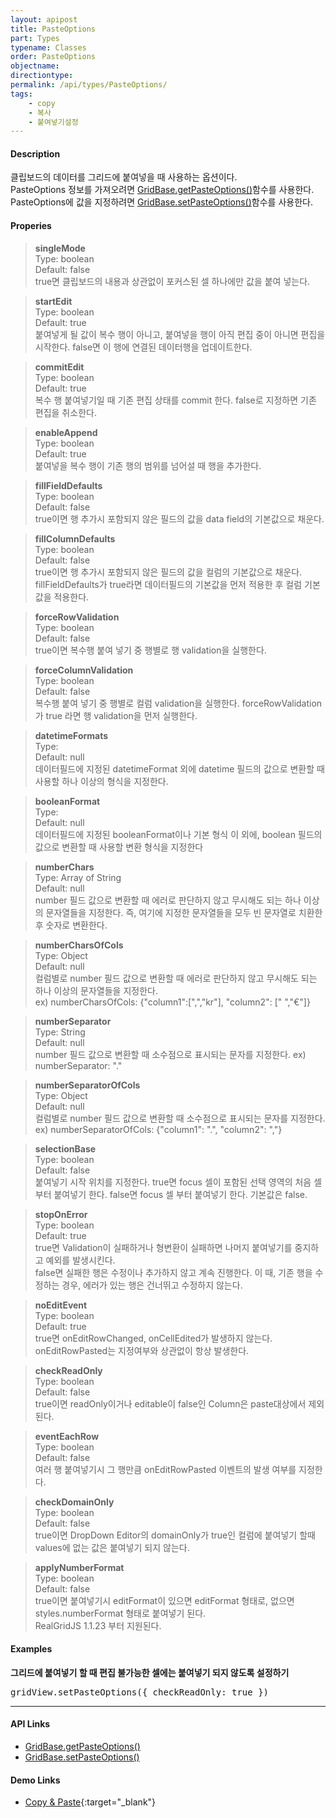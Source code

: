 ```yaml
---
layout: apipost
title: PasteOptions
part: Types
typename: Classes
order: PasteOptions
objectname: 
directiontype: 
permalink: /api/types/PasteOptions/
tags:
    - copy
    - 복사
    - 붙여넣기설정
---
```


#### Description

 클립보드의 데이터를 그리드에 붙여넣을 때 사용하는 옵션이다.    
 PasteOptions 정보를 가져오려면 [GridBase.getPasteOptions()](/api/GridBase/getPasteOptions/)함수를 사용한다.   
 PasteOptions에 값을 지정하려면 [GridBase.setPasteOptions()](/api/GridBase/setPasteOptions/)함수를 사용한다.

#### Properies

> **singleMode**  
> Type: boolean  
> Default: false  
> true면 클립보드의 내용과 상관없이 포커스된 셀 하나에만 값을 붙여 넣는다.  

> **startEdit**  
> Type: boolean  
> Default: true  
> 붙여넣게 될 값이 복수 행이 아니고, 붙여넣을 행이 아직 편집 중이 아니면 편집을 시작한다. false면 이 행에 연결된 데이터행을 업데이트한다.

> **commitEdit**  
> Type: boolean  
> Default: true  
> 복수 행 붙여넣기일 때 기존 편집 상태를 commit 한다. false로 지정하면 기존 편집을 취소한다. 

> **enableAppend**  
> Type: boolean  
> Default: true  
> 붙여넣을 복수 행이 기존 행의 범위를 넘어설 때 행을 추가한다.  

> **fillFieldDefaults**  
> Type: boolean  
> Default: false  
> true이면 행 추가시 포함되지 않은 필드의 값을 data field의 기본값으로 채운다.  

> **fillColumnDefaults**  
> Type: boolean  
> Default: false  
> true이면 행 추가시 포함되지 않은 필드의 값을 컬럼의 기본값으로 채운다. fillFieldDefaults가   true라면 데이터필드의 기본값을 먼저 적용한 후 컬럼 기본값을 적용한다.  

> **forceRowValidation**  
> Type: boolean  
> Default: false  
> true이면 복수행 붙여 넣기 중 행별로 행 validation을 실행한다.  

> **forceColumnValidation**  
> Type: boolean  
> Default: false  
> 복수행 붙여 넣기 중 행별로 컬럼 validation을 실행한다. forceRowValidation가 true 라면 행 validation을 먼저 실행한다.

> **datetimeFormats**  
> Type:  
> Default: null  
> 데이터필드에 지정된 datetimeFormat 외에 datetime 필드의 값으로 변환할 때 사용할 하나 이상의 형식을 지정한다.

> **booleanFormat**  
> Type:  
> Default: null  
> 데이터필드에 지정된 booleanFormat이나 기본 형식 이 외에, boolean 필드의 값으로 변환할 때 사용할 변환 형식을 지정한다

> **numberChars**  
> Type: Array of String   
> Default: null  
> number 필드 값으로 변환할 때 에러로 판단하지 않고 무시해도 되는 하나 이상의 문자열들을 지정한다. 즉, 여기에 지정한 문자열들을 모두 빈 문자열로 치환한 후 숫자로 변환한다.

> **numberCharsOfCols**  
> Type: Object  
> Default: null  
> 컬럼별로 number 필드 값으로 변환할 때 에러로 판단하지 않고 무시해도 되는 하나 이상의 문자열들을 지정한다.  
> ex) numberCharsOfCols: {"column1":[",","kr"], "column2": [" ","€"]}  

> **numberSeparator**  
> Type: String    
> Default: null  
> number 필드 값으로 변환할 때 소수점으로 표시되는 문자를 지정한다.
> ex) numberSeparator: "." 

> **numberSeparatorOfCols**  
> Type: Object  
> Default: null  
> 컬럼별로 number 필드 값으로 변환할 때 소수점으로 표시되는 문자를 지정한다.    
> ex) numberSeparatorOfCols: {"column1": ".", "column2": ","}   

> **selectionBase**  
> Type: boolean  
> Default: false  
> 붙여넣기 시작 위치를 지정한다. true면 focus 셀이 포함된 선택 영역의 처음 셀부터 붙여넣기 한다. false면 focus 셀 부터 붙여넣기 한다. 기본값은 false.

> **stopOnError**  
> Type: boolean  
> Default: true  
> true면 Validation이 실패하거나 형변환이 실패하면 나머지 붙여넣기를 중지하고 예외를 발생시킨다.  
> false면 실패한 행은 수정이나 추가하지 않고 계속 진행한다. 이 때, 기존 행을 수정하는 경우, 에러가 있는 행은 건너뛰고 수정하지 않는다.   

> **noEditEvent**  
> Type: boolean  
> Default: true  
> true면 onEditRowChanged, onCellEdited가 발생하지 않는다. onEditRowPasted는 지정여부와 상관없이 항상 발생한다.  

> **checkReadOnly**  
> Type: boolean  
> Default: false  
> true이면 readOnly이거나 editable이 false인 Column은 paste대상에서 제외된다.     

> **eventEachRow**  
> Type: boolean  
> Default: false  
> 여러 행 붙여넣기시 그 행만큼 onEditRowPasted 이벤트의 발생 여부를 지정한다.  

> **checkDomainOnly**  
> Type: boolean  
> Default: false  
> true이면 DropDown Editor의 domainOnly가 true인 컬럼에 붙여넣기 할때 values에 없는 값은 붙여넣기 되지 않는다.  

> **applyNumberFormat**  
> Type: boolean  
> Default: false  
> true이면 붙여넣기시 editFormat이 있으면 editFormat 형태로, 없으면 styles.numberFormat 형태로 붙여넣기 된다.  
> RealGridJS 1.1.23 부터 지원된다.     
  

#### Examples

**그리드에 붙여넣기 할 때 편집 불가능한 셀에는 붙여넣기 되지 않도록 설정하기**

<pre class="prettyprint">
gridView.setPasteOptions({ checkReadOnly: true })
</pre>

---

#### API Links

* [GridBase.getPasteOptions()](/api/GridBase/getPasteOptions/)
* [GridBase.setPasteOptions()](/api/GridBase/setPasteOptions/)

#### Demo Links

* [Copy & Paste](http://demo.realgrid.com/Editing/CopyAndPaste/){:target="_blank"}